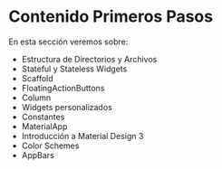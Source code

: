 # Contenido Primeros Pasos

En esta sección veremos sobre:  

- Estructura de Directorios y Archivos
- Stateful y Stateless Widgets
- Scaffold
- FloatingActionButtons
- Column
- Widgets personalizados
- Constantes
- MaterialApp
- Introducción a Material Design 3
- Color Schemes
- AppBars
